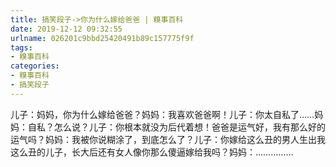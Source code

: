 ```yaml
---
title: 搞笑段子->你为什么嫁给爸爸 | 糗事百科
date: 2019-12-12 09:32:55
urlname: 026201c9bbd25420491b89c157775f9f
tags: 
- 糗事百科
categories:
- 糗事百科
- 搞笑段子
---
```

儿子：妈妈，你为什么嫁给爸爸？妈妈：我喜欢爸爸啊！儿子：你太自私了……妈妈：自私？怎么说？儿子：你根本就没为后代着想！爸爸是运气好，我有那么好的运气吗？妈妈：我被你说糊涂了，到底怎么了？儿子：你嫁给这么丑的男人生出我这么丑的儿子，长大后还有女人像你那么傻逼嫁给我吗？妈妈：……………


